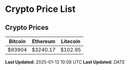 # Crypto Price List

## Crypto Prices
| Bitcoin | Ethereum | Litecoin |
| ------- | -------- | -------- |
| $93904 | $3240.17 | $102.95 |
**Last Updated:** 2025-01-12 10:08 UTC
**Last Updated:** $DATE$
